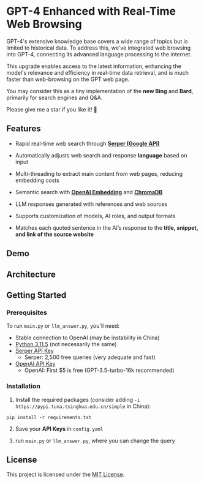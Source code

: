 GPT-4 Enhanced with Real-Time Web Browsing
==========================================

GPT-4's extensive knowledge base covers a wide range of topics but is limited to historical data. To address this, we've integrated web browsing into GPT-4, connecting its advanced language processing to the internet. 

This upgrade enables access to the latest information, enhancing the model's relevance and efficiency in real-time data retrieval, and is much faster than web-browsing on the GPT web page.

You may consider this as a tiny implementation of the **new Bing** and **Bard**, primarily for search engines and Q&A.

Please give me a star if you like it! 🌟

Features
--------
* Rapid real-time web search through [**Serper (Google API)**](https://serper.dev)

* Automatically adjusts web search and response **language** based on input

* Multi-threading to extract main content from web pages, reducing embedding costs

* Semantic search with [**OpenAI Embedding**](https://platform.openai.com/docs/guides/embeddings/what-are-embeddings) and [**ChromaDB**](https://www.trychroma.com)

* LLM responses generated with references and web sources

* Supports customization of models, AI roles, and output formats

* Matches each quoted sentence in the AI’s response to the **title, snippet, and link of the source website**


Demo
----


Architecture
------------


Getting Started
---------------

### Prerequisites

To run `main.py` or `llm_answer.py`, you'll need:
* Stable connection to OpenAI (may be instability in China)
* [Python 3.11.5](https://www.python.org/downloads/) (not necessarily the same)
* [Serper API Key](https://serper.dev)
    * Serper: 2,500 free queries (very adequate and fast)
* [OpenAI API Key](https://openai.com/blog/openai-api)
    * OpenAI: First $5 is free (GPT-3.5-turbo-16k  recommended)
    
### Installation
1. Install the required packages (consider adding `-i https://pypi.tuna.tsinghua.edu.cn/simple` in China):

```
pip install -r requirements.txt
```

2. Save your **API Keys** in `config.yaml`

3. run `main.py` or `llm_answer.py`, where you can change the query

License
-------

This project is licensed under the [MIT License](./LICENSE).
